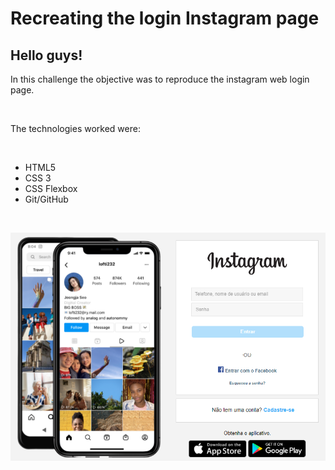 # Recreating the login Instagram page
## Hello guys!

In this challenge the objective was to reproduce the instagram web login page.

</br>

The technologies worked were:

</br>

* HTML5
* CSS 3
* CSS Flexbox
* Git/GitHub

</br>

<p align="center">
<img src="assets/img/readme.png" alt="Instagram - Login"/>
</p>